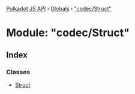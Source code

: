 [Polkadot JS API](../README.md) › [Globals](../globals.md) › ["codec/Struct"](_codec_struct_.md)

# Module: "codec/Struct"

## Index

### Classes

* [Struct](../classes/_codec_struct_.struct.md)
